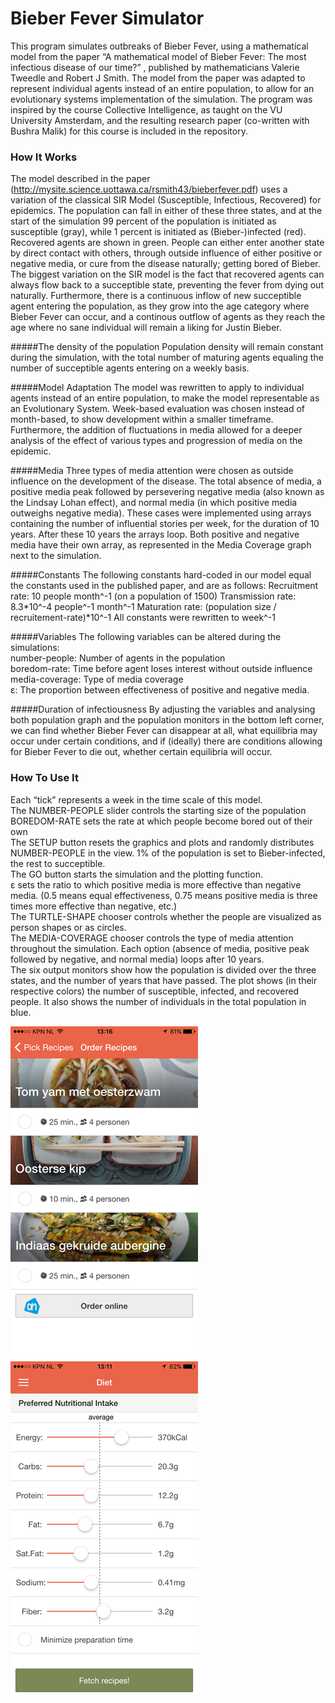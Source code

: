 # Bieber Fever Simulator
This program simulates outbreaks of Bieber Fever, using a mathematical model from the paper 
“A mathematical model of Bieber Fever: The most infectious disease of our time?” , published by 
mathematicians Valerie Tweedle and Robert J Smith. The model from the paper was adapted to represent individual agents
instead of an entire population, to allow for an evolutionary systems implementation of the simulation.
The program was inspired by the course Collective Intelligence, as taught on the VU University Amsterdam, and the resulting research paper (co-written with Bushra Malik) for this course is included in the repository.
<br>
### How It Works
The model described in the paper (http://mysite.science.uottawa.ca/rsmith43/bieberfever.pdf) uses a variation of the classical SIR Model (Susceptible, Infectious, Recovered) for epidemics. The population can fall in either of these three states, and at the start of the simulation 99 percent of the population is initiated as susceptible (gray), while 1 percent is initiated as (Bieber-)infected (red). Recovered agents are shown in green. People can either enter another state by direct contact with others, through outside influence of either positive or negative media, or cure from the disease naturally; getting bored of Bieber. The biggest variation on the SIR model is the fact that recovered agents can always flow back to a succeptible state, preventing the fever from dying out naturally. Furthermore, there is a continuous inflow of new succeptible agent entering the population, as they grow into the age category where Bieber Fever can occur, and a continous outflow of agents as they reach the age where no sane individual will remain a liking for Justin Bieber.

#####The density of the population
Population density will remain constant during the simulation, with the total number of maturing agents equaling the number of succeptible agents entering on a weekly basis.

#####Model Adaptation
The model was rewritten to apply to individual agents instead of an entire population, to make the model representable as an Evolutionary System. Week-based evaluation was chosen instead of month-based, to show development within a smaller timeframe. Furthermore, the addition of fluctuations in media allowed for a deeper analysis of the effect of various types and progression of media on the epidemic.

#####Media
Three types of media attention were chosen as outside influence on the development of the disease. 
The total absence of media, a positive media peak followed by persevering negative media (also known as the Lindsay Lohan effect), and normal media (in which positive media outweighs negative media). 
These cases were implemented using arrays containing the number of influential stories per week, for the duration of 10 years. After these 10 years the arrays loop. Both positive and negative media have their own array, as represented in the Media Coverage graph next to the simulation.

#####Constants
The following constants hard-coded in our model equal the constants used in the published paper, and are as follows:
Recruitment rate: 10 people month^-1 (on a population of 1500) 
Transmission rate: 8.3*10^-4 people^-1 month^-1 
Maturation rate: (population size / recruitement-rate)*10^-1
All constants were rewritten to week^-1

#####Variables
The following variables can be altered during the simulations:<br>
number-people: Number of agents in the population <br>
boredom-rate: Time before agent loses interest without outside influence <br>
media-coverage: Type of media coverage <br>
ε: The proportion between effectiveness of positive and negative media.

#####Duration of infectiousness
By adjusting the variables and analysing both population graph and the population monitors in the bottom left corner, we can find whether Bieber Fever can disappear at all, what equilibria may occur under certain conditions, and if (ideally) there are conditions allowing for Bieber Fever to die out, whether certain equilibria will occur.
<br>
### How To Use It
Each “tick” represents a week in the time scale of this model.<br>
The NUMBER-PEOPLE slider controls the starting size of the population<br>
BOREDOM-RATE sets the rate at which people become bored out of their own<br>
The SETUP button resets the graphics and plots and randomly distributes NUMBER-PEOPLE in the view. 1% of the population is set to Bieber-infected, the rest to succeptible.<br>
The GO button starts the simulation and the plotting function.<br>
ε sets the ratio to which positive media is more effective than negative media. (0.5 means equal effectiveness, 0.75 means positive media is three times more effective than negative, etc.)<br>
The TURTLE-SHAPE chooser controls whether the people are visualized as person shapes or as circles.<br>
The MEDIA-COVERAGE chooser controls the type of media attention throughout the simulation. Each option (absence of media, positive peak followed by negative, and normal media) loops after 10 years.<br>
The six output monitors show how the population is divided over the three states, and the number of years that have passed. The plot shows (in their respective colors) the number of susceptible, infected, and recovered people. It also shows the number of individuals in the total population in blue.<br>


![alt tag](https://github.com/Nedervino/Quesine-App/blob/master/screenshots/screenshot1.png)
![alt tag](https://github.com/Nedervino/Quesine-App/blob/master/screenshots/screenshot3.png)
